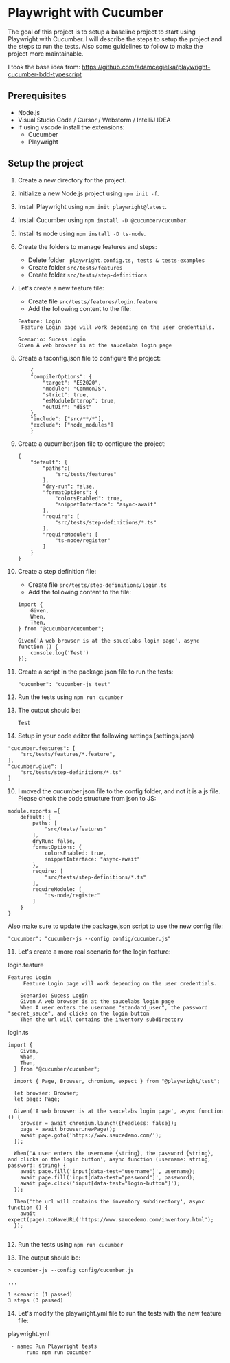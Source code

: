 
# Playwright with Cucumber
The goal of this project is to setup a baseline project to start using Playwright with Cucumber. I will describe the steps to setup the project and the steps to run the tests. Also some guidelines to follow to make the project more maintainable.

I took the base idea from: https://github.com/adamcegielka/playwright-cucumber-bdd-typescript

## Prerequisites
- Node.js
- Visual Studio Code / Cursor / Webstorm / IntelliJ IDEA
- If using vscode install the extensions:
    - Cucumber
    - Playwright

## Setup the project

1. Create a new directory for the project.
2. Initialize a new Node.js project using ```npm init -f```.
3. Install Playwright using ```npm init playwright@latest```.
4. Install Cucumber using ```npm install -D @cucumber/cucumber```.
5. Install ts node using ```npm install -D ts-node```.
6. Create the folders to manage features and steps: 
    - Delete folder ``` playwright.config.ts, tests & tests-examples```
    - Create folder ```src/tests/features```
    - Create folder ```src/tests/step-definitions```
6. Let's create a new feature file:
    - Create file ```src/tests/features/login.feature```
    - Add the following content to the file:
    ```
    Feature: Login
     Feature Login page will work depending on the user credentials.

    Scenario: Sucess Login
    Given A web browser is at the saucelabs login page
    ```
7. Create a tsconfig.json file to configure the project:
    ```
        {
        "compilerOptions": {
            "target": "ES2020",
            "module": "CommonJS",
            "strict": true,
            "esModuleInterop": true,
            "outDir": "dist"
        },
        "include": ["src/**/*"],
        "exclude": ["node_modules"]
        }
    ```
8. Create a cucumber.json file to configure the project:
    ```
    {
        "default": {
            "paths":[
                "src/tests/features"
            ], 
            "dry-run": false,
            "formatOptions": {
                "colorsEnabled": true,
                "snippetInterface": "async-await"
            },
            "require": [
                "src/tests/step-definitions/*.ts"
            ],
            "requireModule": [
                "ts-node/register"
            ]
        }
    }

9. Create a step definition file:
    - Create file ```src/tests/step-definitions/login.ts```
    - Add the following content to the file:
    ```
    import {
        Given,
        When,
        Then,
    } from "@cucumber/cucumber";

    Given('A web browser is at the saucelabs login page', async function () {
        console.log('Test')
    });
    ```
9. Create a script in the package.json file to run the tests:
    ```
    "cucumber": "cucumber-js test"
    ```

10. Run the tests using ```npm run cucumber```

11. The output should be:
    ```
    Test
    ``` 

12. Setup in your code editor the following settings (settings.json)
```
"cucumber.features": [
    "src/tests/features/*.feature",
],
"cucumber.glue": [
    "src/tests/step-definitions/*.ts"
]
```

10. I moved the cucumber.json file to the config folder, and not it is a js file.
Please check the code structure from json to JS: 
```
module.exports ={
    default: {
        paths: [
            "src/tests/features"
        ], 
        dryRun: false,
        formatOptions: {
            colorsEnabled: true,
            snippetInterface: "async-await"
        },
        require: [
            "src/tests/step-definitions/*.ts"
        ],
        requireModule: [
            "ts-node/register"
        ]
    }
}

```

Also make sure to update the package.json script to use the new config file:
```
"cucumber": "cucumber-js --config config/cucumber.js"
```

11. Let's create a more real scenario for the login feature: 

login.feature
```
Feature: Login
     Feature Login page will work depending on the user credentials.

    Scenario: Sucess Login
    Given A web browser is at the saucelabs login page
    When A user enters the username "standard_user", the password "secret_sauce", and clicks on the login button
    Then the url will contains the inventory subdirectory
```

login.ts
```
import {
    Given,
    When,
    Then,
  } from "@cucumber/cucumber";

  import { Page, Browser, chromium, expect } from "@playwright/test";

  let browser: Browser;
  let page: Page;

  Given('A web browser is at the saucelabs login page', async function () {
    browser = await chromium.launch({headless: false});
    page = await browser.newPage();
    await page.goto('https://www.saucedemo.com/');
  });

  When('A user enters the username {string}, the password {string}, and clicks on the login button', async function (username: string, password: string) {
    await page.fill('input[data-test="username"]', username);
    await page.fill('input[data-test="password"]', password);
    await page.click('input[data-test="login-button"]');
  }); 

  Then('the url will contains the inventory subdirectory', async function () {
    await expect(page).toHaveURL('https://www.saucedemo.com/inventory.html');
  });
 
```

12. Run the tests using ```npm run cucumber```

13. The output should be:
```
> cucumber-js --config config/cucumber.js

...

1 scenario (1 passed)
3 steps (3 passed)

```
14. Let's modify the playwright.yml file to run the tests with the new feature file:

playwright.yml
```
 - name: Run Playwright tests
      run: npm run cucumber
```
